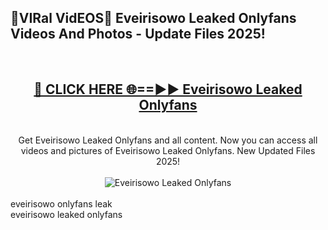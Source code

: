 <h2>🔴VIRal VidEOS🔴 Eveirisowo Leaked Onlyfans Videos And Photos - Update Files 2025!</h2>
<br>
<div align="center">
<h2><a href="https://virallinks.top/odZfE0" rel="nofollow">🔴 CLICK HERE 🌐==►► Eveirisowo Leaked Onlyfans</a></h2>
<br>
Get Eveirisowo Leaked Onlyfans and all content. Now you can access all videos and pictures of Eveirisowo Leaked Onlyfans. New Updated Files 2025!
<br>
<br>
<a href="https://virallinks.top/odZfE0" rel="nofollow" data-target="animated-image.originalLink"><img src="https://i.imgur.com/dJHk4Zq.gif)" alt="Eveirisowo Leaked Onlyfans" style="max-width: 100%; display: inline-block;" data-target="animated-image.originalImage"></a>
</div>
<br>
eveirisowo onlyfans leak<br>
eveirisowo leaked onlyfans